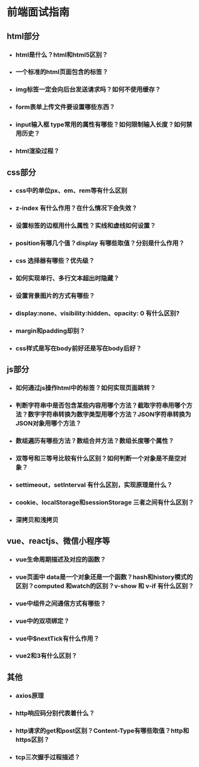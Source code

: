 # 前端面试指南

## html部分
  - ### html是什么？html和html5区别？
  - ### 一个标准的html页面包含的标签？
  - ### img标签一定会向后台发送请求吗？如何不使用缓存？
  - ### form表单上传文件要设置哪些东西？
  - ### input输入框 type常用的属性有哪些？如何限制输入长度？如何禁用历史？
  - ### html渲染过程？
  
## css部分
  - ### css中的单位px、em、rem等有什么区别
  - ### z-index 有什么作用？在什么情况下会失效？
  - ### 设置标签的边框用什么属性？实线和虚线如何设置？
  - ### position有哪几个值？display 有哪些取值？分别是什么作用？
  - ### css 选择器有哪些？优先级？
  - ### 如何实现单行、多行文本超出时隐藏？
  - ### 设置背景图片的方式有哪些？
  - ### display:none、visibility:hidden、opacity: 0 有什么区别?
  - ### margin和padding却别？
  - ### css样式是写在body前好还是写在body后好？
  
## js部分
  - ### 如何通过js操作html中的标签？如何实现页面跳转？
  - ### 判断字符串中是否包含某些内容用哪个方法？截取字符串用哪个方法？数字字符串转换为数字类型用哪个方法？JSON字符串转换为JSON对象用哪个方法？
  - ### 数组遍历有哪些方法？数组合并方法？数组长度哪个属性？
  - ### 双等号和三等号比较有什么区别？如何判断一个对象是不是空对象？
  - ### settimeout，setInterval 有什么区别，实现原理是什么？
  - ### cookie、localStorage和sessionStorage 三者之间有什么区别？
  - ### 深拷贝和浅拷贝

## vue、reactjs、微信小程序等
  - ### vue生命周期描述及对应的函数？
  - ### vue页面中 data是一个对象还是一个函数？hash和history模式的区别？computed 和watch的区别？v-show 和 v-if 有什么区别？
  - ### vue中组件之间通信方式有哪些？
  - ### vue中的双项绑定？
  - ### vue中$nextTick有什么作用？
  - ### vue2和3有什么区别？
## 其他
  - ### axios原理
  - ### http响应码分别代表着什么？
  - ### http请求的get和post区别？Content-Type有哪些取值？http和https区别？
  - ### tcp三次握手过程描述？

  
